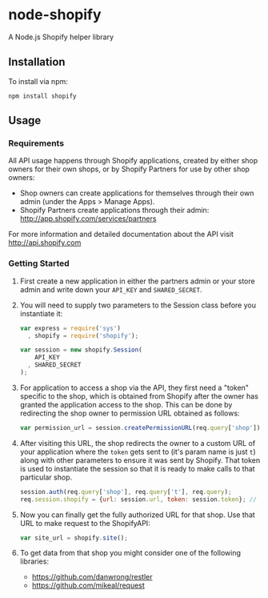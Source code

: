 # node-shopify

A Node.js Shopify helper library

## Installation

To install via npm:

    npm install shopify

## Usage

### Requirements

All API usage happens through Shopify applications, created by
either shop owners for their own shops, or by Shopify Partners for
use by other shop owners:

* Shop owners can create applications for themselves through their
  own admin (under the Apps > Manage Apps).
* Shopify Partners create applications through their admin:
  <http://app.shopify.com/services/partners>

For more information and detailed documentation about the API visit
<http://api.shopify.com>

### Getting Started

1.  First create a new application in either the partners admin or
    your store admin and write down your `API_KEY` and `SHARED_SECRET`.

2.  You will need to supply two parameters to the Session class
    before you instantiate it:

    ```javascript
    var express = require('sys')
      , shopify = require('shopify');

    var session = new shopify.Session(
        API_KEY
      , SHARED_SECRET
    );
    ```

3.  For application to access a shop via the API, they first need a
    "token" specific to the shop, which is obtained from Shopify after
    the owner has granted the application access to the shop. This can
    be done by redirecting the shop owner to permission URL obtained
    as follows:

    ```javascript
    var permission_url = session.createPermissionURL(req.query['shop']);
    ```

4.  After visiting this URL, the shop redirects the owner to a custom
    URL of your application where the `token` gets sent to (it's param
    name is just `t`) along with other parameters to ensure it was sent
    by Shopify. That token is used to instantiate the session so that it
    is ready to make calls to that particular shop.

    ```javascript
    session.auth(req.query['shop'], req.query['t'], req.query);
    req.session.shopify = {url: session.url, token: session.token}; // save token both URL and token with the session middleware
    ```

5.  Now you can finally get the fully authorized URL for that shop. Use that URL to make request to the ShopifyAPI:

    ```javascript
    var site_url = shopify.site();
    ```

6.  To get data from that shop you might consider one of the following libraries:

    * https://github.com/danwrong/restler
    * https://github.com/mikeal/request

